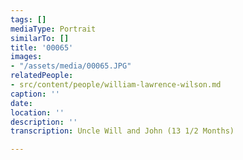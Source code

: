 ```yaml
---
tags: []
mediaType: Portrait
similarTo: []
title: '00065'
images:
- "/assets/media/00065.JPG"
relatedPeople:
- src/content/people/william-lawrence-wilson.md
caption: ''
date: 
location: ''
description: ''
transcription: Uncle Will and John (13 1/2 Months)

---
```

